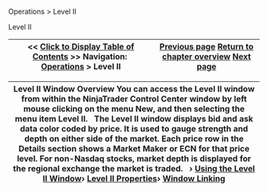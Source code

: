 ﻿
Operations > Level II

Level II

| << [Click to Display Table of Contents](level_ii.md) >> **Navigation:**     [Operations](operations.md) > Level II | [Previous page](importing_a_list_of_stock_symb.md) [Return to chapter overview](operations.md) [Next page](levelii_usingtheleveliiwindow.md) |
| --- | --- |

| Level II Window Overview You can access the Level II window from within the NinjaTrader Control Center window by left mouse clicking on the menu New, and then selecting the menu item Level II.   The Level II window displays bid and ask data color coded by price. It is used to gauge strength and depth on either side of the market. Each price row in the Details section shows a Market Maker or ECN for that price level. For non-Nasdaq stocks, market depth is displayed for the regional exchange the market is traded.   › [Using the Level II Window](levelii_usingtheleveliiwindow.md)› [Level II Properties](levelii_properties.md)› [Window Linking](levelii_windowlinking.md) |
| --- |
